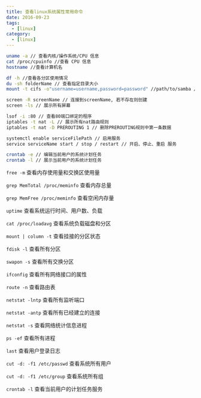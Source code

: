 ```yaml
---
title: 查看linux系统属性常用命令
date: 2016-09-23
tags:
  - [linux]
category: 
  - [linux]
---
```


```bash
uname -a // 查看内核/操作系统/CPU 信息
cat /proc/cpuinfo //查看 CPU 信息
hostname //查看计算机名

df -h //查看各分区使用情况
du -sh folderName // 查看指定目录大小
mount -t cifs -o"username=username,password=password" //path/to/samba /mnt/localPath // 挂载samba到本地目录,需要先安装cifs-tools

screen -R screenName // 连接到screenName, 若不存在则创建
screen -ls // 展示所有屏幕

lsof -i :80 // 查看80端口绑定的程序
iptables -t nat -L // 展示所有nat路由规则
iptables -t nat -D PREROUTING 1 // 删除PREROUTING规则中第一条数据

systemctl enable serviceFilePath // 启用服务
service serviceName start / stop / restart // 开启、停止、重启 服务

crontab -e // 编辑当前用户的系统计划任务
crontab -l // 展示当前用户的系统计划任务
```

<!--more-->

`free -m`
查看内存使用量和交换区使用量


`grep MemTotal /proc/meminfo`
查看内存总量

`grep MemFree /proc/meminfo`
查看空闲内存量

`uptime`
查看系统运行时间、用户数、负载

`cat /proc/loadavg`
查看系统负载磁盘和分区

`mount | column -t`
查看挂接的分区状态

`fdisk -l`
查看所有分区

`swapon -s`
查看所有交换分区


`ifconfig`
查看所有网络接口的属性

`route -n`
查看路由表

`netstat -lntp`
查看所有监听端口

`netstat -antp`
查看所有已经建立的连接

`netstat -s`
查看网络统计信息进程

`ps -ef`
查看所有进程

`last`
查看用户登录日志

`cut -d: -f1 /etc/passwd`
查看系统所有用户

`cut -d: -f1 /etc/group`
查看系统所有组

`crontab -l`
查看当前用户的计划任务服务